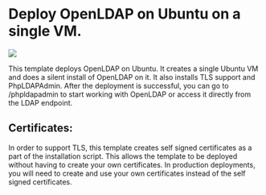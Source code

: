 # Deploy OpenLDAP on Ubuntu on a single VM.

<a href="https://portal.azure.com/#create/Microsoft.Template/uri/https%3A%2F%2Fraw.githubusercontent.com%2FAzure%2Fazure-quickstart-templates%2Fmaster%2Fopenldap-singlevm-ubuntu%2Fazuredeploy.json" target="_blank"><img src="http://azuredeploy.net/deploybutton.png"/></a>

This template deploys OpenLDAP on Ubuntu. It creates a single Ubuntu VM and does a silent install of OpenLDAP on it. It also installs TLS support and PhpLDAPAdmin. After the deployment is successful, you can go to /phpldapadmin to start working with OpenLDAP or access it directly from the LDAP endpoint.

## Certificates:
In order to support TLS, this template creates self signed certificates as a part of the installation script. This allows the template to be deployed without having to create your own certificates. In production deployments, you will need to create and use your own certificates instead of the self signed certificates.